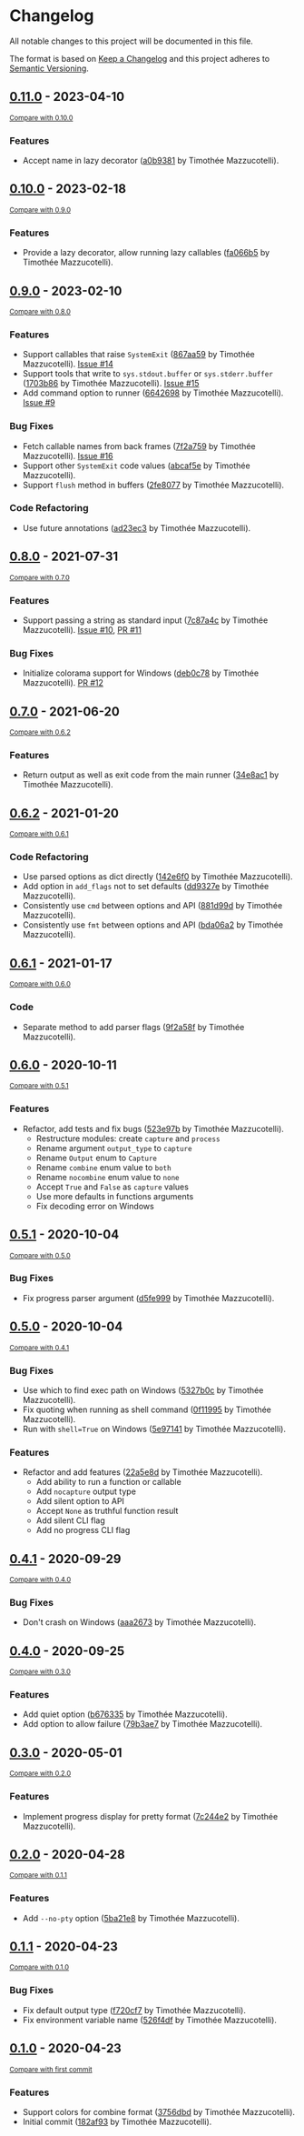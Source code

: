 # Changelog

All notable changes to this project will be documented in this file.

The format is based on [Keep a Changelog](http://keepachangelog.com/en/1.0.0/)
and this project adheres to [Semantic Versioning](http://semver.org/spec/v2.0.0.html).

<!-- insertion marker -->
## [0.11.0](https://github.com/pawamoy/failprint/releases/tag/0.11.0) - 2023-04-10

<small>[Compare with 0.10.0](https://github.com/pawamoy/failprint/compare/0.10.0...0.11.0)</small>

### Features

- Accept name in lazy decorator ([a0b9381](https://github.com/pawamoy/failprint/commit/a0b938118c0aa4df65dbeacd10990432b01f0720) by Timothée Mazzucotelli).

## [0.10.0](https://github.com/pawamoy/failprint/releases/tag/0.10.0) - 2023-02-18

<small>[Compare with 0.9.0](https://github.com/pawamoy/failprint/compare/0.9.0...0.10.0)</small>

### Features

- Provide a lazy decorator, allow running lazy callables ([fa066b5](https://github.com/pawamoy/failprint/commit/fa066b501353b1f7208f631dd7ac0f0b5cb4cba1) by Timothée Mazzucotelli).

## [0.9.0](https://github.com/pawamoy/failprint/releases/tag/0.9.0) - 2023-02-10

<small>[Compare with 0.8.0](https://github.com/pawamoy/failprint/compare/0.8.0...0.9.0)</small>

### Features

- Support callables that raise `SystemExit` ([867aa59](https://github.com/pawamoy/failprint/commit/867aa593b7abfe19331f6e9ba02e86f1d76fa383) by Timothée Mazzucotelli). [Issue #14](https://github.com/pawamoy/failprint/issues/14)
- Support tools that write to `sys.stdout.buffer` or `sys.stderr.buffer` ([1703b86](https://github.com/pawamoy/failprint/commit/1703b86375e764be06c2144a118c7f6230584c6f) by Timothée Mazzucotelli). [Issue #15](https://github.com/pawamoy/failprint/issues/15)
- Add command option to runner ([6642698](https://github.com/pawamoy/failprint/commit/66426985eecf7f0e87d17cf040b0e80aba87b55a) by Timothée Mazzucotelli). [Issue #9](https://github.com/pawamoy/failprint/issues/9)

### Bug Fixes

- Fetch callable names from back frames ([7f2a759](https://github.com/pawamoy/failprint/commit/7f2a75978690966a23f913802edbabd317e93f59) by Timothée Mazzucotelli). [Issue #16](https://github.com/pawamoy/failprint/issues/16)
- Support other `SystemExit` code values ([abcaf5e](https://github.com/pawamoy/failprint/commit/abcaf5ec9d28df6b3081736cae83b8bddc3f6bf0) by Timothée Mazzucotelli).
- Support `flush` method in buffers ([2fe8077](https://github.com/pawamoy/failprint/commit/2fe80770604695f9cc516f2c8f493698113e4da8) by Timothée Mazzucotelli).

### Code Refactoring

- Use future annotations ([ad23ec3](https://github.com/pawamoy/failprint/commit/ad23ec377a9f4cfd3647e7d11a038136b119ba33) by Timothée Mazzucotelli).

## [0.8.0](https://github.com/pawamoy/failprint/releases/tag/0.8.0) - 2021-07-31

<small>[Compare with 0.7.0](https://github.com/pawamoy/failprint/compare/0.7.0...0.8.0)</small>

### Features

- Support passing a string as standard input ([7c87a4c](https://github.com/pawamoy/failprint/commit/7c87a4cb82e2774df371b8e05013848ff28d9dec) by Timothée Mazzucotelli). [Issue #10](https://github.com/pawamoy/failprint/issues/10), [PR #11](https://github.com/pawamoy/failprint/pull/11)

### Bug Fixes

- Initialize colorama support for Windows ([deb0c78](https://github.com/pawamoy/failprint/commit/deb0c7832ccde671efbafa8d03773c26b4cf5ba6) by Timothée Mazzucotelli). [PR #12](https://github.com/pawamoy/failprint/pull/12)

## [0.7.0](https://github.com/pawamoy/failprint/releases/tag/0.7.0) - 2021-06-20

<small>[Compare with 0.6.2](https://github.com/pawamoy/failprint/compare/0.6.2...0.7.0)</small>

### Features

- Return output as well as exit code from the main runner ([34e8ac1](https://github.com/pawamoy/failprint/commit/34e8ac121581e3d262240f3dfbca81c42a5a30c3) by Timothée Mazzucotelli).

## [0.6.2](https://github.com/pawamoy/failprint/releases/tag/0.6.2) - 2021-01-20

<small>[Compare with 0.6.1](https://github.com/pawamoy/failprint/compare/0.6.1...0.6.2)</small>

### Code Refactoring

- Use parsed options as dict directly ([142e6f0](https://github.com/pawamoy/failprint/commit/142e6f08b71c5d89b0fe041af3bfe2d7309d43fd) by Timothée Mazzucotelli).
- Add option in `add_flags` not to set defaults ([dd9327e](https://github.com/pawamoy/failprint/commit/dd9327ee55425a4a3f08c470d41b5ef419c0bd8b) by Timothée Mazzucotelli).
- Consistently use `cmd` between options and API ([881d99d](https://github.com/pawamoy/failprint/commit/881d99d663ecd82d1178bf24a71de35a4e512a4d) by Timothée Mazzucotelli).
- Consistently use `fmt` between options and API ([bda06a2](https://github.com/pawamoy/failprint/commit/bda06a2819c27470ec902eacb85632812c4ce4e7) by Timothée Mazzucotelli).

## [0.6.1](https://github.com/pawamoy/failprint/releases/tag/0.6.1) - 2021-01-17

<small>[Compare with 0.6.0](https://github.com/pawamoy/failprint/compare/0.6.0...0.6.1)</small>

### Code 

- Separate method to add parser flags ([9f2a58f](https://github.com/pawamoy/failprint/commit/9f2a58fea80aea77aaf88144ec430cbcc94d8d75) by Timothée Mazzucotelli).

## [0.6.0](https://github.com/pawamoy/failprint/releases/tag/0.6.0) - 2020-10-11

<small>[Compare with 0.5.1](https://github.com/pawamoy/failprint/compare/0.5.1...0.6.0)</small>

### Features

- Refactor, add tests and fix bugs ([523e97b](https://github.com/pawamoy/failprint/commit/523e97bc2f2fe4db02a3db8373229244a5ff74e6) by Timothée Mazzucotelli).
    - Restructure modules: create `capture` and `process`
    - Rename argument `output_type` to `capture`
    - Rename `Output` enum to `Capture`
    - Rename `combine` enum value to `both`
    - Rename `nocombine` enum value to `none`
    - Accept `True` and `False` as `capture` values
    - Use more defaults in functions arguments
    - Fix decoding error on Windows


## [0.5.1](https://github.com/pawamoy/failprint/releases/tag/0.5.1) - 2020-10-04

<small>[Compare with 0.5.0](https://github.com/pawamoy/failprint/compare/0.5.0...0.5.1)</small>

### Bug Fixes

- Fix progress parser argument ([d5fe999](https://github.com/pawamoy/failprint/commit/d5fe999645388b42c06b33c75628aa9478d972db) by Timothée Mazzucotelli).

## [0.5.0](https://github.com/pawamoy/failprint/releases/tag/0.5.0) - 2020-10-04

<small>[Compare with 0.4.1](https://github.com/pawamoy/failprint/compare/0.4.1...0.5.0)</small>

### Bug Fixes

- Use which to find exec path on Windows ([5327b0c](https://github.com/pawamoy/failprint/commit/5327b0c8fc9ed45b352383142560728013f0d8ec) by Timothée Mazzucotelli).
- Fix quoting when running as shell command ([0f11995](https://github.com/pawamoy/failprint/commit/0f119954fe1c7f8d59c28aac1a0bd392c14675c7) by Timothée Mazzucotelli).
- Run with `shell=True` on Windows ([5e97141](https://github.com/pawamoy/failprint/commit/5e97141fa9c2f351ea513c7146230ff1179c75f2) by Timothée Mazzucotelli).

### Features

- Refactor and add features ([22a5e8d](https://github.com/pawamoy/failprint/commit/22a5e8d4acda90134cadf80b11878ad60e95eee5) by Timothée Mazzucotelli).
    - Add ability to run a function or callable
    - Add `nocapture` output type
    - Add silent option to API
    - Accept `None` as truthful function result
    - Add silent CLI flag
    - Add no progress CLI flag

## [0.4.1](https://github.com/pawamoy/failprint/releases/tag/0.4.1) - 2020-09-29

<small>[Compare with 0.4.0](https://github.com/pawamoy/failprint/compare/0.4.0...0.4.1)</small>

### Bug Fixes

- Don't crash on Windows ([aaa2673](https://github.com/pawamoy/failprint/commit/aaa2673177fae6fffa90dfea15ed27599058191a) by Timothée Mazzucotelli).

## [0.4.0](https://github.com/pawamoy/failprint/releases/tag/0.4.0) - 2020-09-25

<small>[Compare with 0.3.0](https://github.com/pawamoy/failprint/compare/0.3.0...0.4.0)</small>

### Features

- Add quiet option ([b676335](https://github.com/pawamoy/failprint/commit/b676335f4bfb960259c66dbe6d6b942f8cdcc916) by Timothée Mazzucotelli).
- Add option to allow failure ([79b3ae7](https://github.com/pawamoy/failprint/commit/79b3ae719888eddab1e8ff0040e15e32e4976002) by Timothée Mazzucotelli).

## [0.3.0](https://github.com/pawamoy/failprint/releases/tag/0.3.0) - 2020-05-01

<small>[Compare with 0.2.0](https://github.com/pawamoy/failprint/compare/0.2.0...0.3.0)</small>

### Features

- Implement progress display for pretty format ([7c244e2](https://github.com/pawamoy/failprint/commit/7c244e25d10a5db25caf9329ff1f4ec079d117d2) by Timothée Mazzucotelli).

## [0.2.0](https://github.com/pawamoy/failprint/releases/tag/0.2.0) - 2020-04-28

<small>[Compare with 0.1.1](https://github.com/pawamoy/failprint/compare/0.1.1...0.2.0)</small>

### Features

- Add `--no-pty` option ([5ba21e8](https://github.com/pawamoy/failprint/commit/5ba21e8662081a6db2d02b8c685896c925532a0c) by Timothée Mazzucotelli).

## [0.1.1](https://github.com/pawamoy/failprint/releases/tag/0.1.1) - 2020-04-23

<small>[Compare with 0.1.0](https://github.com/pawamoy/failprint/compare/0.1.0...0.1.1)</small>

### Bug Fixes

- Fix default output type ([f720cf7](https://github.com/pawamoy/failprint/commit/f720cf7b31ae7c7e25f16818769d55b5eed25b25) by Timothée Mazzucotelli).
- Fix environment variable name ([526f4df](https://github.com/pawamoy/failprint/commit/526f4df43c3bf68ad0d6b3338dd7a0b940ecccb3) by Timothée Mazzucotelli).

## [0.1.0](https://github.com/pawamoy/failprint/releases/tag/0.1.0) - 2020-04-23

<small>[Compare with first commit](https://github.com/pawamoy/failprint/compare/182af93b01611781bebd4c859d71a39fe73af1c5...0.1.0)</small>

### Features

- Support colors for combine format ([3756dbd](https://github.com/pawamoy/failprint/commit/3756dbde445625331b5e274fffc2c9e1ec1e49ca) by Timothée Mazzucotelli).
- Initial commit ([182af93](https://github.com/pawamoy/failprint/commit/182af93b01611781bebd4c859d71a39fe73af1c5) by Timothée Mazzucotelli).
